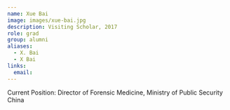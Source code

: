 ```yaml
---
name: Xue Bai
image: images/xue-bai.jpg
description: Visiting Scholar, 2017
role: grad
group: alumni
aliases:
  - X. Bai
  - X Bai
links:
  email:
---
```


Current Position: Director of Forensic Medicine, Ministry of Public Security China

